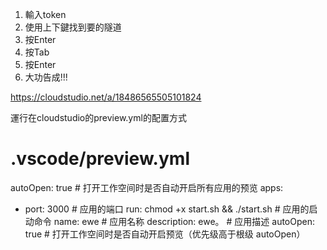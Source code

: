 1. 輸入token  
2. 使用上下鍵找到要的隧道
3. 按Enter
4. 按Tab
5. 按Enter
6. 大功告成!!!


https://cloudstudio.net/a/18486565505101824


運行在cloudstudio的preview.yml的配置方式

# .vscode/preview.yml
autoOpen: true # 打开工作空间时是否自动开启所有应用的预览
apps:
  - port: 3000 # 应用的端口
    run: chmod +x start.sh && ./start.sh # 应用的启动命令
    name: ewe # 应用名称
    description: ewe。 # 应用描述
    autoOpen: true # 打开工作空间时是否自动开启预览（优先级高于根级 autoOpen）
